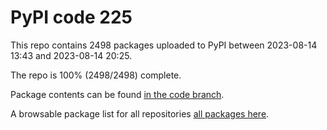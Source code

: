 # PyPI code 225

This repo contains 2498 packages uploaded to PyPI between 
2023-08-14 13:43 and 2023-08-14 20:25.

The repo is 100% (2498/2498) complete.

Package contents can be found [in the code branch](https://github.com/pypi-data/pypi-mirror-225/tree/code/packages).

A browsable package list for all repositories [all packages here](https://pypi-data.github.io/website/repositories/pypi-mirror-225).


